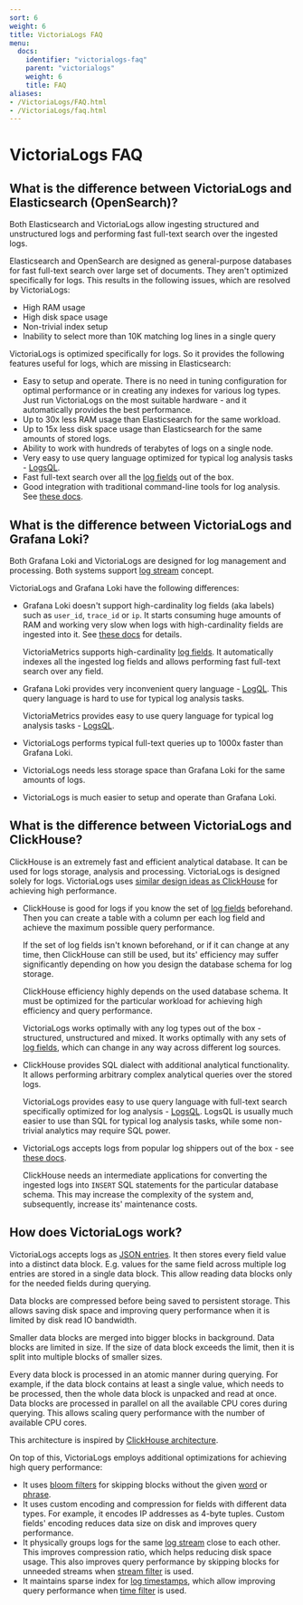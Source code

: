 ```yaml
---
sort: 6
weight: 6
title: VictoriaLogs FAQ
menu:
  docs:
    identifier: "victorialogs-faq"
    parent: "victorialogs"
    weight: 6
    title: FAQ
aliases:
- /VictoriaLogs/FAQ.html
- /VictoriaLogs/faq.html
---
```


# VictoriaLogs FAQ

## What is the difference between VictoriaLogs and Elasticsearch (OpenSearch)?

Both Elasticsearch and VictoriaLogs allow ingesting structured and unstructured logs
and performing fast full-text search over the ingested logs.

Elasticsearch and OpenSearch are designed as general-purpose databases for fast full-text search over large set of documents.
They aren't optimized specifically for logs. This results in the following issues, which are resolved by VictoriaLogs:

- High RAM usage
- High disk space usage
- Non-trivial index setup
- Inability to select more than 10K matching log lines in a single query

VictoriaLogs is optimized specifically for logs. So it provides the following features useful for logs, which are missing in Elasticsearch:

- Easy to setup and operate. There is no need in tuning configuration for optimal performance or in creating any indexes for various log types.
  Just run VictoriaLogs on the most suitable hardware - and it automatically provides the best performance.
- Up to 30x less RAM usage than Elasticsearch for the same workload.
- Up to 15x less disk space usage than Elasticsearch for the same amounts of stored logs.
- Ability to work with hundreds of terabytes of logs on a single node.
- Very easy to use query language optimized for typical log analysis tasks - [LogsQL](https://docs.victoriametrics.com/VictoriaLogs/LogsQL.html).
- Fast full-text search over all the [log fields](https://docs.victoriametrics.com/VictoriaLogs/keyConcepts.html#data-model) out of the box.
- Good integration with traditional command-line tools for log analysis. See [these docs](https://docs.victoriametrics.com/VictoriaLogs/querying/#command-line).


## What is the difference between VictoriaLogs and Grafana Loki?

Both Grafana Loki and VictoriaLogs are designed for log management and processing.
Both systems support [log stream](https://docs.victoriametrics.com/VictoriaLogs/keyConcepts.html#stream-fields) concept.

VictoriaLogs and Grafana Loki have the following differences:

- Grafana Loki doesn't support high-cardinality log fields (aka labels) such as `user_id`, `trace_id` or `ip`.
  It starts consuming huge amounts of RAM and working very slow when logs with high-cardinality fields are ingested into it.
  See [these docs](https://grafana.com/docs/loki/latest/best-practices/) for details.

  VictoriaMetrics supports high-cardinality [log fields](https://docs.victoriametrics.com/VictoriaLogs/keyConcepts.html#data-model).
  It automatically indexes all the ingested log fields and allows performing fast full-text search over any field.

- Grafana Loki provides very inconvenient query language - [LogQL](https://grafana.com/docs/loki/latest/logql/).
  This query language is hard to use for typical log analysis tasks.

  VictoriaMetrics provides easy to use query language for typical log analysis tasks - [LogsQL](https://docs.victoriametrics.com/VictoriaLogs/LogsQL.html).

- VictoriaLogs performs typical full-text queries up to 1000x faster than Grafana Loki.

- VictoriaLogs needs less storage space than Grafana Loki for the same amounts of logs.

- VictoriaLogs is much easier to setup and operate than Grafana Loki.


## What is the difference between VictoriaLogs and ClickHouse?

ClickHouse is an extremely fast and efficient analytical database. It can be used for logs storage, analysis and processing.
VictoriaLogs is designed solely for logs. VictoriaLogs uses [similar design ideas as ClickHouse](#how-does-victorialogs-work) for achieving high performance.

- ClickHouse is good for logs if you know the set of [log fields](https://docs.victoriametrics.com/VictoriaLogs/keyConcepts.html#data-model) beforehand.
  Then you can create a table with a column per each log field and achieve the maximum possible query performance.

  If the set of log fields isn't known beforehand, or if it can change at any time, then ClickHouse can still be used,
  but its' efficiency may suffer significantly depending on how you design the database schema for log storage.

  ClickHouse efficiency highly depends on the used database schema. It must be optimized for the particular workload
  for achieving high efficiency and query performance.

  VictoriaLogs works optimally with any log types out of the box - structured, unstructured and mixed.
  It works optimally with any sets of [log fields](https://docs.victoriametrics.com/VictoriaLogs/keyConcepts.html#data-model),
  which can change in any way across different log sources.

- ClickHouse provides SQL dialect with additional analytical functionality. It allows performing arbitrary complex analytical queries
  over the stored logs.

  VictoriaLogs provides easy to use query language with full-text search specifically optimized
  for log analysis - [LogsQL](https://docs.victoriametrics.com/VictoriaLogs/LogsQL.html).
  LogsQL is usually much easier to use than SQL for typical log analysis tasks, while some
  non-trivial analytics may require SQL power.

- VictoriaLogs accepts logs from popular log shippers out of the box - see [these docs](https://docs.victoriametrics.com/VictoriaLogs/data-ingestion/).

  ClickHouse needs an intermediate applications for converting the ingested logs into `INSERT` SQL statements for the particular database schema.
  This may increase the complexity of the system and, subsequently, increase its' maintenance costs.


## How does VictoriaLogs work?

VictoriaLogs accepts logs as [JSON entries](https://docs.victoriametrics.com/VictoriaLogs/keyConcepts.html#data-model).
It then stores every field value into a distinct data block. E.g. values for the same field across multiple log entries
are stored in a single data block. This allow reading data blocks only for the needed fields during querying.

Data blocks are compressed before being saved to persistent storage. This allows saving disk space and improving query performance
when it is limited by disk read IO bandwidth.

Smaller data blocks are merged into bigger blocks in background. Data blocks are limited in size. If the size of data block exceeds the limit,
then it is split into multiple blocks of smaller sizes.

Every data block is processed in an atomic manner during querying. For example, if the data block contains at least a single value,
which needs to be processed, then the whole data block is unpacked and read at once. Data blocks are processed in parallel
on all the available CPU cores during querying. This allows scaling query performance with the number of available CPU cores.

This architecture is inspired by [ClickHouse architecture](https://clickhouse.com/docs/en/development/architecture).

On top of this, VictoriaLogs employs additional optimizations for achieving high query performance:

- It uses [bloom filters](https://en.wikipedia.org/wiki/Bloom_filter) for skipping blocks without the given
  [word](https://docs.victoriametrics.com/VictoriaLogs/LogsQL.html#word-filter) or [phrase](https://docs.victoriametrics.com/VictoriaLogs/LogsQL.html#phrase-filter).
- It uses custom encoding and compression for fields with different data types.
  For example, it encodes IP addresses as 4-byte tuples. Custom fields' encoding reduces data size on disk and improves query performance.
- It physically groups logs for the same [log stream](https://docs.victoriametrics.com/VictoriaLogs/keyConcepts.html#stream-fields)
  close to each other. This improves compression ratio, which helps reducing disk space usage. This also improves query performance
  by skipping blocks for unneeded streams when [stream filter](https://docs.victoriametrics.com/VictoriaLogs/LogsQL.html#stream-filter) is used.
- It maintains sparse index for [log timestamps](https://docs.victoriametrics.com/VictoriaLogs/keyConcepts.html#time-field),
  which allow improving query performance when [time filter](https://docs.victoriametrics.com/VictoriaLogs/LogsQL.html#time-filter) is used.
